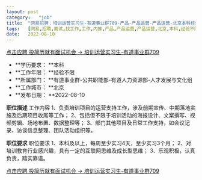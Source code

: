 ```yaml
---
layout:	post
category:	"job"
title:	"网易招聘：培训运营实习生-有道事业群709-产品-产品运营-产品运营-北京本科经验不限"
tags:	[网易,招聘,面试,找工作,工作,内推,产品,产品运营,产品运营,北京,本科,经验不限]
date:	2022-08-10
---
```


[点击应聘 投简历就有面试机会 -> 培训运营实习生-有道事业群709](http://mobile.bole.netease.com/bole/boleDetail?id=42232&employeeId=346f03c3cda5f04c&key=all)



- **学历要求： **本科
- **工作年限： **经验不限
- **所属部门： **有道事业群-公共职能部-有道人力资源部-人才发展与文化组
- **工作城市： **北京
- **发布日期： **2022-08-10



**职位描述**
工作内容
1、负责培训项目的运营支持工作，涉及前期宣传、中期落地实施及后期项目收尾等工作；
2、包括但不限于培训活动的海报设计、文案撰写、视频剪辑、场地布置、数据整理等；
3、部门其他项目及日常工作支持，如会议记录、访谈信息整理、团队活动组织等。




**职位要求**
职位要求
1、本科及以上，每周至少实习4天，至少实习3个月；
2、对培训教育行业感兴趣，具有一定的互联网思维及成长型思维；
3、乐观积极，认真负责，踏实靠谱。



[点击应聘 投简历就有面试机会 -> 培训运营实习生-有道事业群709](http://mobile.bole.netease.com/bole/boleDetail?id=42232&employeeId=346f03c3cda5f04c&key=all)